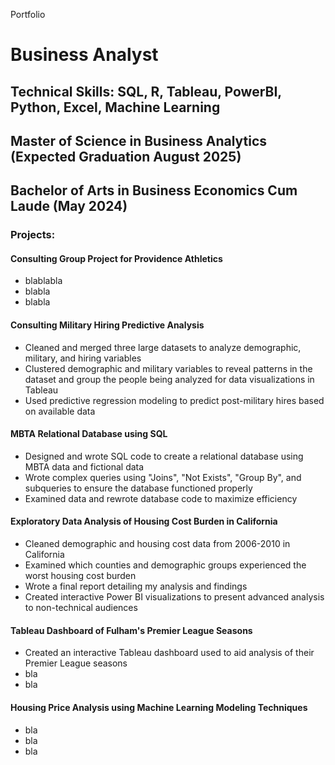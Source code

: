  Portfolio

# Business Analyst

## Technical Skills: SQL, R, Tableau, PowerBI, Python, Excel, Machine Learning

## Master of Science in Business Analytics (Expected Graduation August 2025)
## Bachelor of Arts in Business Economics Cum Laude (May 2024)

### Projects:
#### Consulting Group Project for Providence Athletics
- blablabla
- blabla
- blabla

#### Consulting Military Hiring Predictive Analysis
- Cleaned and merged three large datasets to analyze demographic, military, and hiring variables
- Clustered demographic and military variables to reveal patterns in the dataset and group the people being analyzed for data visualizations in Tableau
- Used predictive regression modeling to predict post-military hires based on available data

#### MBTA Relational Database using SQL
- Designed and wrote SQL code to create a relational database using MBTA data and fictional data
- Wrote complex queries using "Joins", "Not Exists", "Group By", and subqueries to ensure the database functioned properly
- Examined data and rewrote database code to maximize efficiency

#### Exploratory Data Analysis of Housing Cost Burden in California
- Cleaned demographic and housing cost data from 2006-2010 in California
- Examined which counties and demographic groups experienced the worst housing cost burden
- Wrote a final report detailing my analysis and findings
- Created interactive Power BI visualizations to present advanced analysis to non-technical audiences

#### Tableau Dashboard of Fulham's Premier League Seasons
- Created an interactive Tableau dashboard used to aid analysis of their Premier League seasons
- bla
- bla

#### Housing Price Analysis using Machine Learning Modeling Techniques
- bla
- bla
- bla


